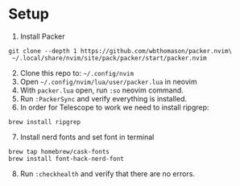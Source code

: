 # Setup
1. Install Packer
```
git clone --depth 1 https://github.com/wbthomason/packer.nvim\
 ~/.local/share/nvim/site/pack/packer/start/packer.nvim
```
2. Clone this repo to: `~/.config/nvim`
3. Open `~/.config/nvim/lua/user/packer.lua` in neovim
4. With `packer.lua` open, run `:so` neovim command.
5. Run `:PackerSync` and verify everything is installed.
6. In order for Telescope to work we need to install ripgrep:
```
brew install ripgrep
```
7. Install nerd fonts and set font in terminal
```
brew tap homebrew/cask-fonts
brew install font-hack-nerd-font
```
8. Run `:checkhealth` and verify that there are no errors.